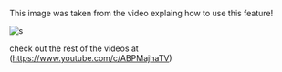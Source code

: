 This image was taken from the video explaing how to use this feature!

![s](https://user-images.githubusercontent.com/50225786/141614397-3a74a911-c1fe-4e76-b41c-c97a475c717a.png)

check out the rest of the videos at (https://www.youtube.com/c/ABPMajhaTV)
